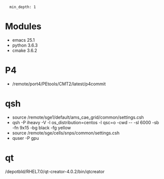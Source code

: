 ```toc
  min_depth: 1
```
# Modules
- emacs 25.1
- python 3.6.3
- cmake 3.6.2
# P4
- /remote/port4/PEtools/CMT2/latest/p4commit
# qsh
- source /remote/sge1/default/ams_cae_grid/common/settings.csh
- qsh -P iheavy -V -l os_distribution=centos -l qsc=o -cwd -- -sl 6000 -sb -fn 9x15 -bg black -fg yellow
- source /remote/sge/cells/snps/common/settings.csh
- quser -P gpu
# qt
/depotbld/RHEL7.0/qt-creator-4.0.2/bin/qtcreator